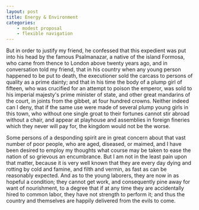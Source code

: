 ```yaml
---
layout: post
title: Energy & Environment
categories:
	- modest proposal
	- flexible navigation
---
```


But in order to justify my friend, he confessed that this expedient was put into his head by the famous Psalmanazar, a native of the island Formosa, who came from thence to London above twenty years ago, and in conversation told my friend, that in his country when any young person happened to be put to death, the executioner sold the carcass to persons of quality as a prime dainty; and that in his time the body of a plump girl of fifteen, who was crucified for an attempt to poison the emperor, was sold to his imperial majesty's prime minister of state, and other great mandarins of the court, in joints from the gibbet, at four hundred crowns. Neither indeed can I deny, that if the same use were made of several plump young girls in this town, who without one single groat to their fortunes cannot stir abroad without a chair, and appear at playhouse and assemblies in foreign fineries which they never will pay for, the kingdom would not be the worse.

Some persons of a desponding spirit are in great concern about that vast number of poor people, who are aged, diseased, or maimed, and I have been desired to employ my thoughts what course may be taken to ease the nation of so grievous an encumbrance. But I am not in the least pain upon that matter, because it is very well known that they are every day dying and rotting by cold and famine, and filth and vermin, as fast as can be reasonably expected. And as to the young laborers, they are now in as hopeful a condition; they cannot get work, and consequently pine away for want of nourishment, to a degree that if at any time they are accidentally hired to common labor, they have not strength to perform it; and thus the country and themselves are happily delivered from the evils to come.
